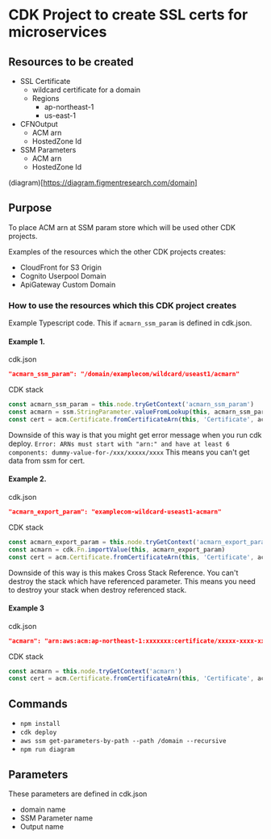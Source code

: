 # CDK Project to create SSL certs for microservices 

## Resources to be created

* SSL Certificate
  * wildcard certificate for a domain
  * Regions
    * ap-northeast-1
    * us-east-1
* CFNOutput
  * ACM arn
  * HostedZone Id
* SSM Parameters
  * ACM arn
  * HostedZone Id

(diagram)[https://diagram.figmentresearch.com/domain]

## Purpose

To place ACM arn at SSM param store which will be used other CDK projects.

Examples of the resources which the other CDK projects creates:

  * CloudFront for S3 Origin
  * Cognito Userpool Domain
  * ApiGateway Custom Domain

### How to use the resources which this CDK project creates

Example Typescript code. This  if `acmarn_ssm_param` is defined in cdk.json.

#### Example 1.

cdk.json
```json
"acmarn_ssm_param": "/domain/examplecom/wildcard/useast1/acmarn"
```

CDK stack 
```Typescript
const acmarn_ssm_param = this.node.tryGetContext('acmarn_ssm_param')
const acmarn = ssm.StringParameter.valueFromLookup(this, acmarn_ssm_param)
const cert = acm.Certificate.fromCertificateArn(this, 'Certificate', acmarn)
```

Downside of this way is that you might get error message when you run cdk deploy.
`Error: ARNs must start with "arn:" and have at least 6 components: dummy-value-for-/xxx/xxxxx/xxxx`
This means you can't get data from ssm for cert.

#### Example 2.

cdk.json
```json
"acmarn_export_param": "examplecom-wildcard-useast1-acmarn"
```

CDK stack 
```Typescript
const acmarn_export_param = this.node.tryGetContext('acmarn_export_param')
const acmarn = cdk.Fn.importValue(this, acmarn_export_param)
const cert = acm.Certificate.fromCertificateArn(this, 'Certificate', acmarn)
```

Downside of this way is this makes Cross Stack Reference.
You can't destroy the stack which have referenced parameter.
This means you need to destroy your stack when destroy referenced stack.

#### Example 3

cdk.json
```json
"acmarn": "arn:aws:acm:ap-northeast-1:xxxxxxx:certificate/xxxxx-xxxx-xxxxx"
```

CDK stack 
```Typescript
const acmarn = this.node.tryGetContext('acmarn')
const cert = acm.Certificate.fromCertificateArn(this, 'Certificate', acmarn)
```

## Commands

* `npm install`
* `cdk deploy`
* `aws ssm get-parameters-by-path --path /domain --recursive`
* `npm run diagram`

## Parameters

These parameters are defined in cdk.json 

* domain name
* SSM Parameter name
* Output name

